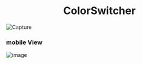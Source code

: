 <h1 align="center"> ColorSwitcher </h1>

<img src="https://i.ibb.co/VBvC45m/Capture.png" alt="Capture" border="0">


### mobile View

<img src="https://i.ibb.co/k6HBnw9/image.png" alt="image" border="0">

